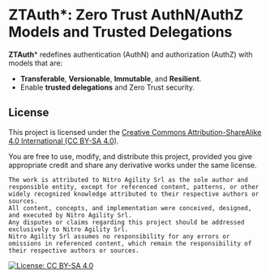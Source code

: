 # ZTAuth*: Zero Trust AuthN/AuthZ Models and Trusted Delegations

**ZTAuth*** redefines authentication (AuthN) and authorization (AuthZ) with models that are:

- **Transferable**, **Versionable**, **Immutable**, and **Resilient**.
- Enable **trusted delegations** and Zero Trust security.

## License

This project is licensed under the [Creative Commons Attribution-ShareAlike 4.0 International (CC BY-SA 4.0)](https://creativecommons.org/licenses/by-sa/4.0/).

You are free to use, modify, and distribute this project, provided you give appropriate credit and share any derivative works under the same license.

    The work is attributed to Nitro Agility Srl as the sole author and responsible entity, except for referenced content, patterns, or other widely recognized knowledge attributed to their respective authors or sources. 
    All content, concepts, and implementation were conceived, designed, and executed by Nitro Agility Srl.
    Any disputes or claims regarding this project should be addressed exclusively to Nitro Agility Srl.
    Nitro Agility Srl assumes no responsibility for any errors or omissions in referenced content, which remain the responsibility of their respective authors or sources.

[![License: CC BY-SA 4.0](https://img.shields.io/badge/License-CC%20BY--SA%204.0-lightgrey.svg)](https://creativecommons.org/licenses/by-sa/4.0/)
